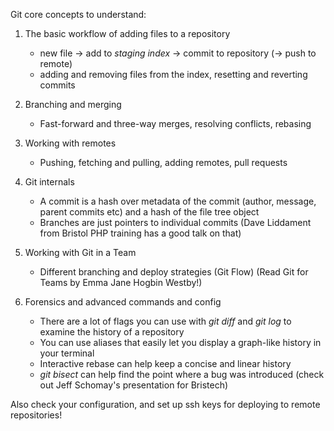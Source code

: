 
Git core concepts to understand: 

1. The basic workflow of adding files to a repository
    - new file ->  add to *staging index*  ->  commit to repository (-> push to remote)
    - adding and removing files from the index, resetting and reverting commits
    
2. Branching and merging
    - Fast-forward and three-way merges, resolving conflicts, rebasing

3. Working with remotes
    - Pushing, fetching and pulling, adding remotes, pull requests

4. Git internals 
    - A commit is a hash over metadata of the commit (author, message, parent commits etc) and a hash of the file tree object 
    - Branches are just pointers to individual commits 
    (Dave Liddament from Bristol PHP training has a good talk on that)

5. Working with Git in a Team 
    - Different branching and deploy strategies (Git Flow)
    (Read Git for Teams by Emma Jane Hogbin Westby!)

6. Forensics and advanced commands and config
    - There are a lot of flags you can use with *git diff* and *git log* to examine the history of a repository 
    - You can use aliases that easily let you display a graph-like history in your terminal
    - Interactive rebase can help keep a concise and linear history
    - *git bisect* can help find the point where a bug was introduced
    (check out Jeff Schomay's presentation for Bristech)

 Also check your configuration, and set up ssh keys for deploying to remote repositories!
